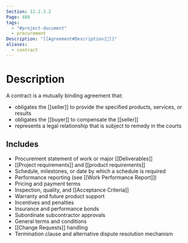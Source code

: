 ```yaml
---
Section: 12.2.3.2
Page: 489
tags:
  - "#project-document"
  - procurement
Description: "[[Agreement#Description|📝]]"
aliases:
  - contract
---
```

# Description
A contract is a mutually binding agreement that:
- obligates the [[seller]] to provide the specified products, services, or results
- obligates the [[buyer]] to compensate the [[seller]]
- represents a legal relationship that is subject to remedy in the courts
## Includes
* Procurement statement of work or major [[Deliverables]]
* [[Project requirements]] and [[product requirements]]
* Schedule, milestones, or date by which a schedule is required
* Performance reporting (see [[Work Performance Report]])
* Pricing and payment terms
* Inspection, quality, and [[Acceptance Criteria]]
* Warranty and future product support
* Incentives and penalties
* Insurance and performance bonds
* Subordinate subcontractor approvals
* General terms and conditions
* [[Change Requests]] handling
* Termination clause and alternative dispute resolution mechanism


